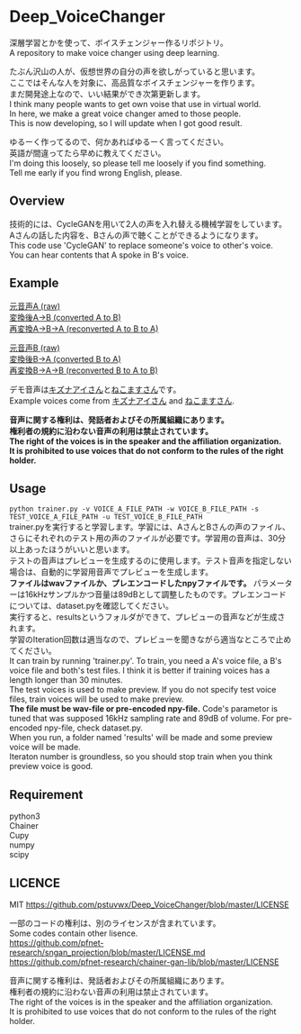 # Deep_VoiceChanger  
深層学習とかを使って、ボイスチェンジャー作るリポジトリ。  
A repository to make voice changer using deep learning.  

たぶん沢山の人が、仮想世界の自分の声を欲しがっていると思います。  
ここではそんな人を対象に、高品質なボイスチェンジャーを作ります。  
まだ開発途上なので、いい結果ができ次第更新します。  
I think many people wants to get own voise that use in virtual world.  
In here, we make a great voice changer amed to those people.  
This is now developing, so I will update when I got good result.  

ゆるーく作ってるので、何かあればゆるーく言ってください。  
英語が間違ってたら早めに教えてください。  
I'm doing this loosely, so please tell me loosely if you find something.  
Tell me early if you find wrong English, please.  

## Overview  
技術的には、CycleGANを用いて2人の声を入れ替える機械学習をしています。  
Aさんの話した内容を、Bさんの声で聴くことができるようになります。  
This code use 'CycleGAN' to replace someone's voice to other's voice.  
You can hear contents that A spoke in B's voice.  

## Example  
[元音声A (raw)](https://github.com/pstuvwx/Deep_VoiceChanger/blob/master/demo/a.wav)  
[変換後A→B (converted A to B)](https://github.com/pstuvwx/Deep_VoiceChanger/blob/master/demo/ab.wav)  
[再変換A→B→A (reconverted A to B to A)](https://github.com/pstuvwx/Deep_VoiceChanger/blob/master/demo/aba.wav)  

[元音声B (raw)](https://github.com/pstuvwx/Deep_VoiceChanger/blob/master/demo/b.wav)  
[変換後B→A (converted B to A)](https://github.com/pstuvwx/Deep_VoiceChanger/blob/master/demo/ba.wav)  
[再変換B→A→B (reconverted B to A to B)](https://github.com/pstuvwx/Deep_VoiceChanger/blob/master/demo/bab.wav)  

デモ音声は[キズナアイさん](https://youtu.be/CPvD2qz-rG4?&t=444)と[ねこますさん](https://youtu.be/lllCzDqlExo)です。  
Example voices come from [キズナアイさん](https://youtu.be/CPvD2qz-rG4?&t=444) and [ねこますさん](https://youtu.be/lllCzDqlExo).  

**音声に関する権利は、発話者およびその所属組織にあります。  
権利者の規約に沿わない音声の利用は禁止されています。  
The right of the voices is in the speaker and the affiliation organization.  
It is prohibited to use voices that do not conform to the rules of the right holder.**  

## Usage  
`python trainer.py -v VOICE_A_FILE_PATH -w VOICE_B_FILE_PATH -s TEST_VOICE_A_FILE_PATH -u TEST_VOICE_B_FILE_PATH`  
trainer.pyを実行すると学習します。学習には、AさんとBさんの声のファイル、さらにそれぞれのテスト用の声のファイルが必要です。学習用の音声は、30分以上あったほうがいいと思います。  
テストの音声はプレビューを生成するのに使用します。テスト音声を指定しない場合は、自動的に学習用音声でプレビューを生成します。  
**ファイルはwavファイルか、プレエンコードしたnpyファイルです。** パラメーターは16kHzサンプルかつ音量は89dBとして調整したものです。プレエンコードについては、dataset.pyを確認してください。  
実行すると、resultsというフォルダができて、プレビューの音声などが生成されます。  
学習のIteration回数は適当なので、プレビューを聞きながら適当なところで止めてください。  
It can train by running 'trainer.py'. To train, you need a A's voice file, a B's voice file and both's test files. I think it is better if training voices has a length longer than 30 minutes.  
The test voices is used to make preview. If you do not specify test voice files, train voices will be used to make preview.  
**The file must be wav-file or pre-encoded npy-file.**  Code's parametor is tuned that was supposed 16kHz sampling rate and 89dB of volume. For pre-encoded npy-file, check dataset.py.  
When you run, a folder named 'results' will be made and some preview voice will be made.  
Iteraton number is groundless, so you should stop train when you think preview voice is good.  

## Requirement  
python3  
Chainer  
Cupy  
numpy  
scipy  

## LICENCE  
MIT  https://github.com/pstuvwx/Deep_VoiceChanger/blob/master/LICENSE  

一部のコードの権利は、別のライセンスが含まれています。  
Some codes contain other lisence.  
https://github.com/pfnet-research/sngan_projection/blob/master/LICENSE.md  
https://github.com/pfnet-research/chainer-gan-lib/blob/master/LICENSE  

音声に関する権利は、発話者およびその所属組織にあります。  
権利者の規約に沿わない音声の利用は禁止されています。  
The right of the voices is in the speaker and the affiliation organization.  
It is prohibited to use voices that do not conform to the rules of the right holder.
